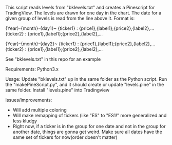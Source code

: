 This script reads levels from "bklevels.txt" and creates a Pinescript for TradingView. The levels are drawn for one day in the chart. The date for a given group  of levels is read from the line above it. 
Format is:

{Year}-{month}-{day1}~
{ticker1} : {price1},{label1};{price2},{label2},...
{ticker2} : {price1},{label1};{price2},{label2},...

{Year}-{month}-{day2}~
{ticker1} : {price1},{label1};{price2},{label2},...
{ticker2} : {price1},{label1};{price2},{label2},...

See "bklevels.txt" in this repo for an example

Requirements: Python3.x

Usage: Update "bklevels.txt" up in the same folder as the Python script. Run the "makePineScript.py", and it should create or update "levels.pine" in the same folder. Install "levels.pine" into Tradingview

Issues/improvements:
- Will add multiple coloring
- Will make remapping of tickers (like "ES" to "ES1!" more generalized and less kludgy
- Right now, if a ticker is in the group for one date and not in the group for another date, things are gonna get weird. Make sure all dates have the same set of tickers for now(order doesn't matter)

